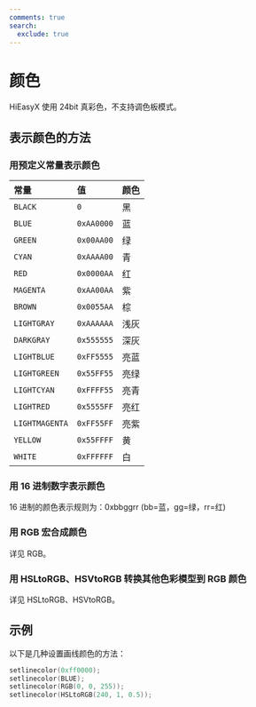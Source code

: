 ```yaml
---
comments: true
search:
  exclude: true
---
```


# 颜色
HiEasyX 使用 24bit 真彩色，不支持调色板模式。

## 表示颜色的方法

### 用预定义常量表示颜色

| 常量            | 值          | 颜色 |
| :-              | :-         | :-  |
| `BLACK`         | `0`        | 黑  |
| `BLUE`          | `0xAA0000` | 蓝  |
| `GREEN`         | `0x00AA00` | 绿  |
| `CYAN`          | `0xAAAA00` | 青  |
| `RED`           | `0x0000AA` | 红  |
| `MAGENTA`       | `0xAA00AA` | 紫  |
| `BROWN`         | `0x0055AA` | 棕  |
| `LIGHTGRAY`     | `0xAAAAAA` | 浅灰 |
| `DARKGRAY`      | `0x555555` | 深灰 |
| `LIGHTBLUE`     | `0xFF5555` | 亮蓝 |
| `LIGHTGREEN`    | `0x55FF55` | 亮绿 |
| `LIGHTCYAN`     | `0xFFFF55` | 亮青 |
| `LIGHTRED`      | `0x5555FF` | 亮红 |
| `LIGHTMAGENTA`  | `0xFF55FF` | 亮紫 |
| `YELLOW`        | `0x55FFFF` | 黄  |
| `WHITE`         | `0xFFFFFF` | 白  |

### 用 16 进制数字表示颜色
16 进制的颜色表示规则为：0xbbggrr (bb=蓝，gg=绿，rr=红)

### 用 RGB 宏合成颜色
详见 RGB。

### 用 HSLtoRGB、HSVtoRGB 转换其他色彩模型到 RGB 颜色
详见 HSLtoRGB、HSVtoRGB。

## 示例
以下是几种设置画线颜色的方法：

``` cpp
setlinecolor(0xff0000);
setlinecolor(BLUE);
setlinecolor(RGB(0, 0, 255));
setlinecolor(HSLtoRGB(240, 1, 0.5));
```